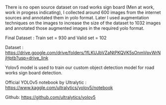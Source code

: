 There is no open source dataset on road works sign board (Men at work, work in progess indicating), I collected around 600 images from the internet sources and annotated them in yolo format. Later I used augmentation techniques on the images to increase the size of the dataset to 1032 images and annotated those augmented images in the required yolo format.  

Final Dataset : Train set = 930 and Valid set = 102

Dataset : https://drive.google.com/drive/folders/1fLKUJbVZaNtPKQVK5sOnmVpvWrNjHptb?usp=drive_link  

Yolov5 model is used to train our custom object detection model for road works sign board detection.  

Official YOLOv5 notebook by Ultralytic : https://www.kaggle.com/ultralytics/yolov5/notebook  

Github: https://github.com/ultralytics/yolov5  
